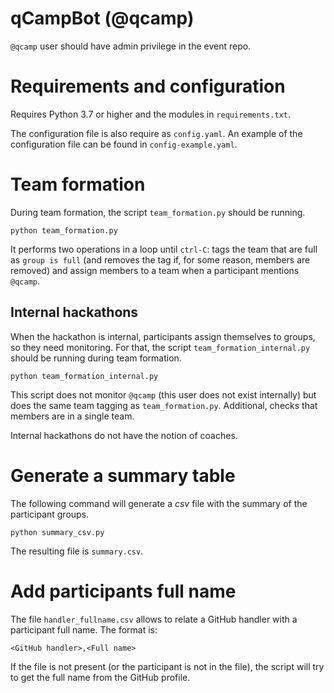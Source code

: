 # qCampBot (@qcamp)

`@qcamp` user should have admin privilege in the event repo.


# Requirements and configuration

Requires Python 3.7 or higher and the modules in `requirements.txt`.

The configuration file is also require as `config.yaml`. An example of the configuration file can be found in `config-example.yaml`.

# Team formation
During team formation, the script `team_formation.py` should be running.

```
python team_formation.py
```

It performs two operations in a loop until `ctrl-C`: tags the team that are full as `group is full` (and removes the tag if, for some reason, members are removed) and assign members to a team when a participant mentions `@qcamp`.

## Internal hackathons
When the hackathon is internal, participants assign themselves to groups, so they need monitoring. For that, the script `team_formation_internal.py` should be running during team formation.

```
python team_formation_internal.py
```

This script does not monitor `@qcamp` (this user does not exist internally) but does the same team tagging as `team_formation.py`. Additional, checks that members are in a single team.

Internal hackathons do not have the notion of coaches.

# Generate a summary table

The following command will generate a *csv* file with the summary of the participant groups.

```
python summary_csv.py
```

The resulting file is `summary.csv`.

# Add participants full name

The file `handler_fullname.csv` allows to relate a GitHub handler with a participant full name. The format is:

```
<GitHub handler>,<Full name>
```

If the file is not present (or the participant is not in the file), the script will try to get the full name from the GitHub profile.